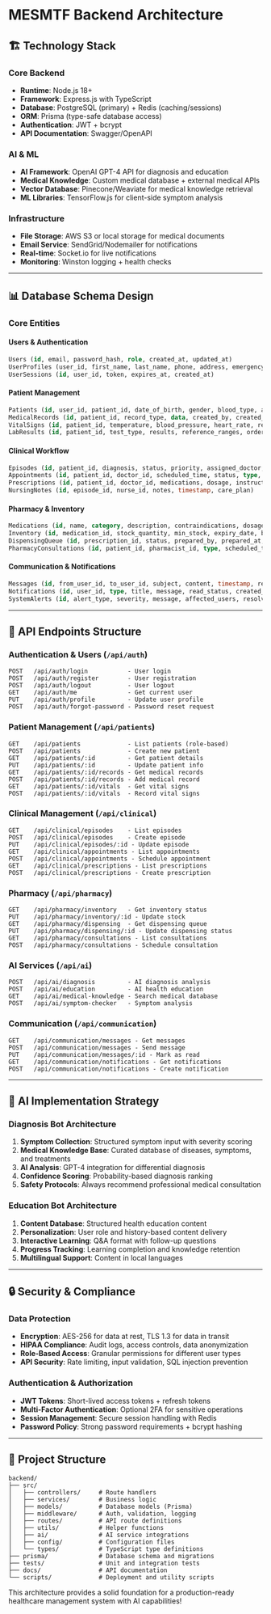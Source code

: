 # MESMTF Backend Architecture

## 🏗️ **Technology Stack**

### **Core Backend**
- **Runtime**: Node.js 18+
- **Framework**: Express.js with TypeScript
- **Database**: PostgreSQL (primary) + Redis (caching/sessions)
- **ORM**: Prisma (type-safe database access)
- **Authentication**: JWT + bcrypt
- **API Documentation**: Swagger/OpenAPI

### **AI & ML**
- **AI Framework**: OpenAI GPT-4 API for diagnosis and education
- **Medical Knowledge**: Custom medical database + external medical APIs
- **Vector Database**: Pinecone/Weaviate for medical knowledge retrieval
- **ML Libraries**: TensorFlow.js for client-side symptom analysis

### **Infrastructure**
- **File Storage**: AWS S3 or local storage for medical documents
- **Email Service**: SendGrid/Nodemailer for notifications
- **Real-time**: Socket.io for live notifications
- **Monitoring**: Winston logging + health checks

---

## 📊 **Database Schema Design**

### **Core Entities**

#### **Users & Authentication**
```sql
Users (id, email, password_hash, role, created_at, updated_at)
UserProfiles (user_id, first_name, last_name, phone, address, emergency_contact)
UserSessions (id, user_id, token, expires_at, created_at)
```

#### **Patient Management**
```sql
Patients (id, user_id, patient_id, date_of_birth, gender, blood_type, allergies)
MedicalRecords (id, patient_id, record_type, data, created_by, created_at)
VitalSigns (id, patient_id, temperature, blood_pressure, heart_rate, recorded_at)
LabResults (id, patient_id, test_type, results, reference_ranges, ordered_by)
```

#### **Clinical Workflow**
```sql
Episodes (id, patient_id, diagnosis, status, priority, assigned_doctor, start_date)
Appointments (id, patient_id, doctor_id, scheduled_time, status, type, notes)
Prescriptions (id, patient_id, doctor_id, medications, dosage, instructions)
NursingNotes (id, episode_id, nurse_id, notes, timestamp, care_plan)
```

#### **Pharmacy & Inventory**
```sql
Medications (id, name, category, description, contraindications, dosage_forms)
Inventory (id, medication_id, stock_quantity, min_stock, expiry_date, batch_number)
DispensingQueue (id, prescription_id, status, prepared_by, prepared_at, priority)
PharmacyConsultations (id, patient_id, pharmacist_id, type, scheduled_time, notes)
```

#### **Communication & Notifications**
```sql
Messages (id, from_user_id, to_user_id, subject, content, timestamp, read_status)
Notifications (id, user_id, type, title, message, read_status, created_at)
SystemAlerts (id, alert_type, severity, message, affected_users, resolved_at)
```

---

## 🔌 **API Endpoints Structure**

### **Authentication & Users** (`/api/auth`)
```
POST   /api/auth/login           - User login
POST   /api/auth/register        - User registration  
POST   /api/auth/logout          - User logout
GET    /api/auth/me              - Get current user
PUT    /api/auth/profile         - Update user profile
POST   /api/auth/forgot-password - Password reset request
```

### **Patient Management** (`/api/patients`)
```
GET    /api/patients             - List patients (role-based)
POST   /api/patients             - Create new patient
GET    /api/patients/:id         - Get patient details
PUT    /api/patients/:id         - Update patient info
GET    /api/patients/:id/records - Get medical records
POST   /api/patients/:id/records - Add medical record
GET    /api/patients/:id/vitals  - Get vital signs
POST   /api/patients/:id/vitals  - Record vital signs
```

### **Clinical Management** (`/api/clinical`)
```
GET    /api/clinical/episodes    - List episodes
POST   /api/clinical/episodes    - Create episode
PUT    /api/clinical/episodes/:id - Update episode
GET    /api/clinical/appointments - List appointments
POST   /api/clinical/appointments - Schedule appointment
GET    /api/clinical/prescriptions - List prescriptions
POST   /api/clinical/prescriptions - Create prescription
```

### **Pharmacy** (`/api/pharmacy`)
```
GET    /api/pharmacy/inventory   - Get inventory status
PUT    /api/pharmacy/inventory/:id - Update stock
GET    /api/pharmacy/dispensing  - Get dispensing queue
PUT    /api/pharmacy/dispensing/:id - Update dispensing status
GET    /api/pharmacy/consultations - List consultations
POST   /api/pharmacy/consultations - Schedule consultation
```

### **AI Services** (`/api/ai`)
```
POST   /api/ai/diagnosis         - AI diagnosis analysis
POST   /api/ai/education         - AI health education
GET    /api/ai/medical-knowledge - Search medical database
POST   /api/ai/symptom-checker   - Symptom analysis
```

### **Communication** (`/api/communication`)
```
GET    /api/communication/messages - Get messages
POST   /api/communication/messages - Send message
PUT    /api/communication/messages/:id - Mark as read
GET    /api/communication/notifications - Get notifications
POST   /api/communication/notifications - Create notification
```

---

## 🤖 **AI Implementation Strategy**

### **Diagnosis Bot Architecture**
1. **Symptom Collection**: Structured symptom input with severity scoring
2. **Medical Knowledge Base**: Curated database of diseases, symptoms, and treatments
3. **AI Analysis**: GPT-4 integration for differential diagnosis
4. **Confidence Scoring**: Probability-based diagnosis ranking
5. **Safety Protocols**: Always recommend professional medical consultation

### **Education Bot Architecture**
1. **Content Database**: Structured health education content
2. **Personalization**: User role and history-based content delivery
3. **Interactive Learning**: Q&A format with follow-up questions
4. **Progress Tracking**: Learning completion and knowledge retention
5. **Multilingual Support**: Content in local languages

---

## 🔒 **Security & Compliance**

### **Data Protection**
- **Encryption**: AES-256 for data at rest, TLS 1.3 for data in transit
- **HIPAA Compliance**: Audit logs, access controls, data anonymization
- **Role-Based Access**: Granular permissions for different user types
- **API Security**: Rate limiting, input validation, SQL injection prevention

### **Authentication & Authorization**
- **JWT Tokens**: Short-lived access tokens + refresh tokens
- **Multi-Factor Authentication**: Optional 2FA for sensitive operations
- **Session Management**: Secure session handling with Redis
- **Password Policy**: Strong password requirements + bcrypt hashing

---

## 📁 **Project Structure**
```
backend/
├── src/
│   ├── controllers/     # Route handlers
│   ├── services/        # Business logic
│   ├── models/          # Database models (Prisma)
│   ├── middleware/      # Auth, validation, logging
│   ├── routes/          # API route definitions
│   ├── utils/           # Helper functions
│   ├── ai/              # AI service integrations
│   ├── config/          # Configuration files
│   └── types/           # TypeScript type definitions
├── prisma/              # Database schema and migrations
├── tests/               # Unit and integration tests
├── docs/                # API documentation
└── scripts/             # Deployment and utility scripts
```

This architecture provides a solid foundation for a production-ready healthcare management system with AI capabilities!
